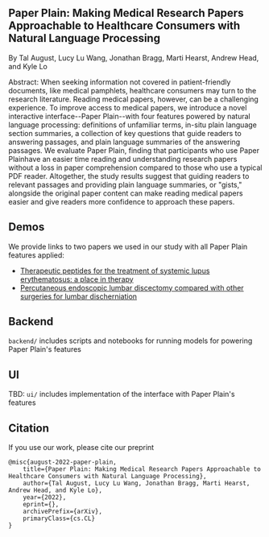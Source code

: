 ## Paper Plain: Making Medical Research Papers Approachable to Healthcare Consumers with Natural Language Processing


By Tal August, Lucy Lu Wang, Jonathan Bragg, Marti Hearst, Andrew Head, and Kyle Lo

Abstract: When seeking information not covered in patient-friendly documents, like medical pamphlets, healthcare consumers may turn to the research literature. Reading medical papers, however, can be a challenging experience. To improve access to medical papers, we introduce a novel interactive interface--Paper Plain--with four features powered by natural language processing: definitions of unfamiliar terms, in-situ plain language section summaries, a collection of key questions that guide readers to answering passages, and plain language summaries of the answering passages. We evaluate Paper Plain, finding that participants who use Paper Plainhave an easier time reading and understanding research papers without a loss in paper comprehension compared to those who use a typical PDF reader. Altogether, the study results suggest that guiding readers to relevant passages and providing plain language summaries, or "gists," alongside the original paper content can make reading medical papers easier and give readers more confidence to approach these papers.

## Demos

We provide links to two papers we used in our study with all Paper Plain features applied:

* [Therapeutic peptides for the treatment of systemic lupus erythematosus: a place in therapy](https://s2-reader.tala-s2-simplify.apps.allenai.org/?file=/paper/Lupus_Peptides.pdf&p=1111)
* [Percutaneous endoscopic lumbar discectomy compared with other surgeries for lumbar discherniation](https://s2-reader.tala-s2-simplify.apps.allenai.org/?file=/paper/LDH_surgery.pdf&p=1111)

## Backend
`backend/` includes scripts and notebooks for running models for powering Paper Plain's features

## UI
TBD: `ui/` includes implementation of the interface with Paper Plain's features

## Citation

If you use our work, please cite our preprint

```
@misc{august-2022-paper-plain,
    title={Paper Plain: Making Medical Research Papers Approachable to Healthcare Consumers with Natural Language Processing},
    author={Tal August, Lucy Lu Wang, Jonathan Bragg, Marti Hearst, Andrew Head, and Kyle Lo},
    year={2022},
    eprint={},
    archivePrefix={arXiv},
    primaryClass={cs.CL}
}
```

